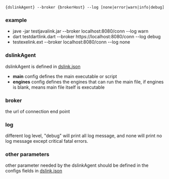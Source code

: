 ```
{dslinkAgent} --broker {brokerHost} --log [none|error|warn|info|debug]
```
### example
* jave -jar testjavalink.jar --broker localhost:8080/conn --log warn
* dart testdartlink.dart --broker https://localhost:8080/conn --log debug
* testexelink.ext --broker localhost:8080/conn --log none

### dslinkAgent 
dslinkAgent is defined in [dslink.json](dslink.json)

* **main** config defines the main executable or script
* **engines** config defines the engines that can run the main file, if engines is blank, means main file itself is executable

### broker
the url of connection end point

### log
different log level, "debug" will print all log message, and none will print no log message except critical fatal errors.

### other parameters
other parameter needed by the dslinkAgent should be defined in the configs fields in [dslink.json](dslink.json)
